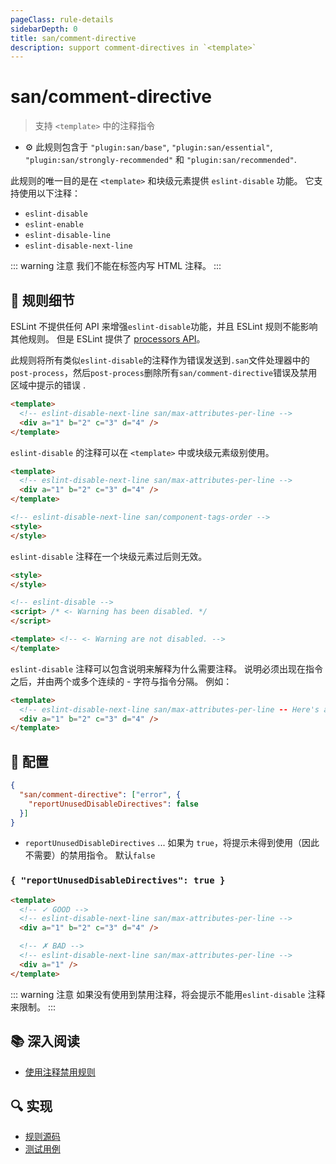 ```yaml
---
pageClass: rule-details
sidebarDepth: 0
title: san/comment-directive
description: support comment-directives in `<template>`
---
```

# san/comment-directive
> 支持 `<template>` 中的注释指令

- :gear: 此规则包含于 `"plugin:san/base"`, `"plugin:san/essential"`, `"plugin:san/strongly-recommended"` 和 `"plugin:san/recommended"`.

此规则的唯一目的是在 `<template>` 和块级元素提供 `eslint-disable` 功能。
它支持使用以下注释：

- `eslint-disable`
- `eslint-enable`
- `eslint-disable-line`
- `eslint-disable-next-line`

::: warning 注意
我们不能在标签内写 HTML 注释。
:::

## :book: 规则细节

ESLint 不提供任何 API 来增强`eslint-disable`功能，并且 ESLint 规则不能影响其他规则。 但是 ESLint 提供了 [processors API](https://eslint.org/docs/developer-guide/working-with-plugins#processors-in-plugins)。

此规则将所有类似`eslint-disable`的注释作为错误发送到`.san`文件处理器中的`post-process`，然后`post-process`删除所有`san/comment-directive`错误及禁用区域中提示的错误 .

<eslint-code-block :rules="{'san/comment-directive': ['error'], 'san/max-attributes-per-line': ['error']}">

```html
<template>
  <!-- eslint-disable-next-line san/max-attributes-per-line -->
  <div a="1" b="2" c="3" d="4" />
</template>
```

</eslint-code-block>

 `eslint-disable` 的注释可以在 `<template>` 中或块级元素级别使用。

<eslint-code-block :rules="{'san/comment-directive': ['error'], 'san/max-attributes-per-line': ['error'], 'san/component-tags-order': ['error'] }">

```html
<template>
  <!-- eslint-disable-next-line san/max-attributes-per-line -->
  <div a="1" b="2" c="3" d="4" />
</template>

<!-- eslint-disable-next-line san/component-tags-order -->
<style>
</style>
```

</eslint-code-block>

`eslint-disable` 注释在一个块级元素过后则无效。

<eslint-code-block :rules="{'san/comment-directive': ['error'], 'san/max-attributes-per-line': ['error'], 'san/component-tags-order': ['error'] }">

```html
<style>
</style>

<!-- eslint-disable -->
<script> /* <- Warning has been disabled. */
</script>

<template> <!-- <- Warning are not disabled. -->
</template>

```

</eslint-code-block>

`eslint-disable` 注释可以包含说明来解释为什么需要注释。 说明必须出现在指令之后，并由两个或多个连续的 - 字符与指令分隔。 例如：

<eslint-code-block :rules="{'san/comment-directive': ['error'], 'san/max-attributes-per-line': ['error']}">

```html
<template>
  <!-- eslint-disable-next-line san/max-attributes-per-line -- Here's a description about why this disabling is necessary. -->
  <div a="1" b="2" c="3" d="4" />
</template>
```

</eslint-code-block>

## :wrench: 配置

```json
{
  "san/comment-directive": ["error", {
    "reportUnusedDisableDirectives": false
  }]
}
```

- `reportUnusedDisableDirectives` ... 如果为 `true`，将提示未得到使用（因此不需要）的禁用指令。 默认`false`

### `{ "reportUnusedDisableDirectives": true }`

<eslint-code-block :rules="{'san/comment-directive': ['error', {reportUnusedDisableDirectives: true} ], 'san/max-attributes-per-line': ['error']}">

```html
<template>
  <!-- ✓ GOOD -->
  <!-- eslint-disable-next-line san/max-attributes-per-line -->
  <div a="1" b="2" c="3" d="4" />

  <!-- ✗ BAD -->
  <!-- eslint-disable-next-line san/max-attributes-per-line -->
  <div a="1" />
</template>
```

</eslint-code-block>

::: warning 注意
如果没有使用到禁用注释，将会提示不能用`eslint-disable` 注释来限制。
:::

## :books: 深入阅读

- [使用注释禁用规则]

[使用注释禁用规则]: https://eslint.org/docs/user-guide/configuring#disabling-rules-with-inline-comments

## :mag: 实现

- [规则源码](https://github.com/ecomfe/eslint-plugin-san/blob/main/lib/rules/comment-directive.js)
- [测试用例](https://github.com/ecomfe/eslint-plugin-san/tree/main/__tests__/lib/rules/comment-directive.test.js)
